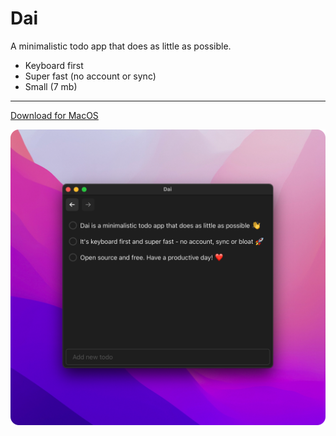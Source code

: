 # Dai

A minimalistic todo app that does as little as possible.

- Keyboard first
- Super fast (no account or sync)
- Small (7 mb)

---

[Download for MacOS](https://github.com/laander/dai/releases/latest/download/Dai_0.1.0_x64.dmg)

![Showcase](./misc/app-showcase.png)
